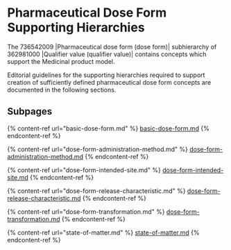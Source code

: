 # Pharmaceutical Dose Form Supporting Hierarchies

The 736542009 |Pharmaceutical dose form (dose form)| subhierarchy of 362981000 |Qualifier value (qualifier value)| contains concepts which support the Medicinal product model.

Editorial guidelines for the supporting hierarchies required to support creation of sufficiently defined pharmaceutical dose form concepts are documented in the following sections.

## Subpages

{% content-ref url="basic-dose-form.md" %}
[basic-dose-form.md](basic-dose-form.md)
{% endcontent-ref %}

{% content-ref url="dose-form-administration-method.md" %}
[dose-form-administration-method.md](dose-form-administration-method.md)
{% endcontent-ref %}

{% content-ref url="dose-form-intended-site.md" %}
[dose-form-intended-site.md](dose-form-intended-site.md)
{% endcontent-ref %}

{% content-ref url="dose-form-release-characteristic.md" %}
[dose-form-release-characteristic.md](dose-form-release-characteristic.md)
{% endcontent-ref %}

{% content-ref url="dose-form-transformation.md" %}
[dose-form-transformation.md](dose-form-transformation.md)
{% endcontent-ref %}

{% content-ref url="state-of-matter.md" %}
[state-of-matter.md](state-of-matter.md)
{% endcontent-ref %}
